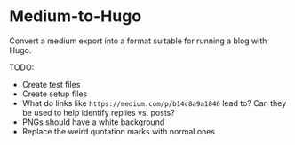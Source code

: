 # Medium-to-Hugo

Convert a medium export into a format suitable for running a blog with Hugo.

TODO:
- Create test files
- Create setup files
- What do links like `https://medium.com/p/b14c8a9a1846` lead to? Can they be used to help identify replies vs. posts?
- PNGs should have a white background
- Replace the weird quotation marks with normal ones
